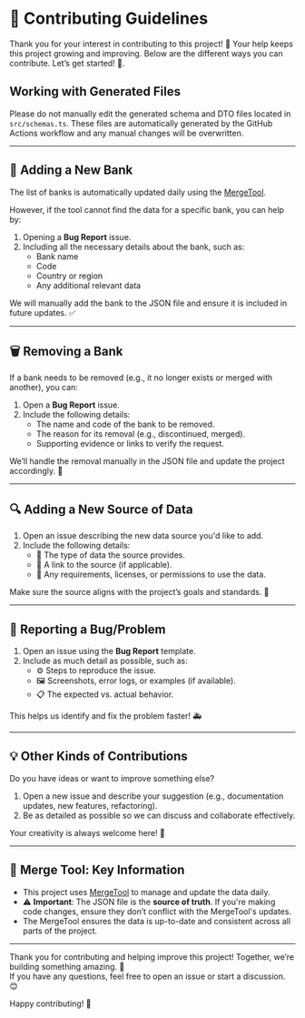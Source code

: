 
# 🌟 Contributing Guidelines


Thank you for your interest in contributing to this project! 🎉 Your help keeps this project growing and improving. Below are the different ways you can contribute. Let’s get started! 🚀.

## Working with Generated Files

Please do not manually edit the generated schema and DTO files located in `src/schemas.ts`. These files are automatically generated by the GitHub Actions workflow and any manual changes will be overwritten.

---

## 🏦 Adding a New Bank

The list of banks is automatically updated daily using the [MergeTool](https://github.com/guibranco/BancosBrasileiros-MergeTool).  

However, if the tool cannot find the data for a specific bank, you can help by:  
1. Opening a **Bug Report** issue.  
2. Including all the necessary details about the bank, such as:
   - Bank name  
   - Code  
   - Country or region  
   - Any additional relevant data  

We will manually add the bank to the JSON file and ensure it is included in future updates. ✅  

---

## 🗑️ Removing a Bank

If a bank needs to be removed (e.g., it no longer exists or merged with another), you can:  
1. Open a **Bug Report** issue.  
2. Include the following details:
   - The name and code of the bank to be removed.  
   - The reason for its removal (e.g., discontinued, merged).  
   - Supporting evidence or links to verify the request.  

We’ll handle the removal manually in the JSON file and update the project accordingly. 🔄  

---

## 🔍 Adding a New Source of Data

1. Open an issue describing the new data source you'd like to add.  
2. Include the following details:
   - 📂 The type of data the source provides.  
   - 🔗 A link to the source (if applicable).  
   - 📜 Any requirements, licenses, or permissions to use the data.  

Make sure the source aligns with the project’s goals and standards. 🌟  

---

## 🐞 Reporting a Bug/Problem

1. Open an issue using the **Bug Report** template.  
2. Include as much detail as possible, such as:
   - ⚙️ Steps to reproduce the issue.  
   - 🖼️ Screenshots, error logs, or examples (if available).  
   - 📋 The expected vs. actual behavior.  

This helps us identify and fix the problem faster! 🚑  

---

## 💡 Other Kinds of Contributions

Do you have ideas or want to improve something else?  
1. Open a new issue and describe your suggestion (e.g., documentation updates, new features, refactoring).  
2. Be as detailed as possible so we can discuss and collaborate effectively.  

Your creativity is always welcome here! 🎨  

---

## 🔧 Merge Tool: Key Information

- This project uses [MergeTool](https://github.com/guibranco/BancosBrasileiros-MergeTool) to manage and update the data daily.  
- ⚠️ **Important**: The JSON file is the **source of truth**. If you're making code changes, ensure they don’t conflict with the MergeTool's updates.  
- The MergeTool ensures the data is up-to-date and consistent across all parts of the project.  

---

Thank you for contributing and helping improve this project! Together, we’re building something amazing. 💪  
If you have any questions, feel free to open an issue or start a discussion. 😊  

Happy contributing! 🚀
